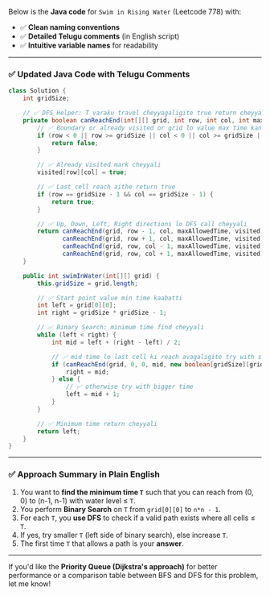 Below is the **Java code** for `Swim in Rising Water` (Leetcode 778) with:

* ✅ **Clean naming conventions**
* ✅ **Detailed Telugu comments** (in English script)
* ✅ **Intuitive variable names** for readability

---

### ✅ Updated Java Code with Telugu Comments

```java
class Solution {
    int gridSize;

    // ✅ DFS Helper: T varaku travel cheyyagaligite true return cheyyali
    private boolean canReachEnd(int[][] grid, int row, int col, int maxAllowedTime, boolean[][] visited) {
        // ✅ Boundary or already visited or grid lo value max time kanna ekuva unte return false
        if (row < 0 || row >= gridSize || col < 0 || col >= gridSize || visited[row][col] || grid[row][col] > maxAllowedTime) {
            return false;
        }

        // ✅ Already visited mark cheyyali
        visited[row][col] = true;

        // ✅ Last cell reach aithe return true
        if (row == gridSize - 1 && col == gridSize - 1) {
            return true;
        }

        // ✅ Up, Down, Left, Right directions lo DFS call cheyyali
        return canReachEnd(grid, row - 1, col, maxAllowedTime, visited) ||  // Up
               canReachEnd(grid, row + 1, col, maxAllowedTime, visited) ||  // Down
               canReachEnd(grid, row, col - 1, maxAllowedTime, visited) ||  // Left
               canReachEnd(grid, row, col + 1, maxAllowedTime, visited);    // Right
    }

    public int swimInWater(int[][] grid) {
        this.gridSize = grid.length;

        // ✅ Start point value min time kaabatti
        int left = grid[0][0];
        int right = gridSize * gridSize - 1;

        // ✅ Binary Search: minimum time find cheyyali
        while (left < right) {
            int mid = left + (right - left) / 2;

            // ✅ mid time lo last cell ki reach avagaligite try with smaller time
            if (canReachEnd(grid, 0, 0, mid, new boolean[gridSize][gridSize])) {
                right = mid;
            } else {
                // ✅ otherwise try with bigger time
                left = mid + 1;
            }
        }

        // ✅ Minimum time return cheyyali
        return left;
    }
}
```

---

### ✅ Approach Summary in Plain English

1. You want to **find the minimum time `T`** such that you can reach from (0, 0) to (n-1, n-1) with water level ≤ `T`.
2. You perform **Binary Search** on `T` from `grid[0][0]` to `n*n - 1`.
3. For each `T`, you **use DFS** to check if a valid path exists where all cells ≤ `T`.
4. If yes, try smaller `T` (left side of binary search), else increase `T`.
5. The first time `T` that allows a path is your **answer**.

---

If you'd like the **Priority Queue (Dijkstra's approach)** for better performance or a comparison table between BFS and DFS for this problem, let me know!

